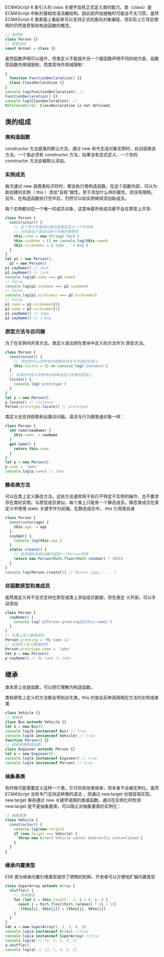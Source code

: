 ECMAScript 6 新引入的 class 关键字具有正式定义类的能力。类（class）是 ECMAScript 中新的基础性语法糖结构，因此刚开始接触时可能会不太习惯。虽然 ECMAScript 6 类表面上看起来可以支持正式的面向对象编程，但实际上它背后使用的仍然是原型和构造函数的概念。

```js
// 类声明
class Person {}
// 类表达式
const Animal = class {}
```

虽然函数声明可以提升，但类定义不能提升另一个跟函数声明不同的地方是，函数受函数作用域限制，而类受块作用域限制：

```js
{
  function FunctionDeclaration() {}
  class ClassDeclaration {}
}
console.log(FunctionDeclaration); //
FunctionDeclaration() {}
console.log(ClassDeclaration); //
ReferenceError: ClassDeclaration is not defined1
```

## 类的组成

### 类构造函数

constructor 方法是类的默认方法，通过 new 命令生成对象实例时，自动调用该方法。一个类必须有 constructor 方法，如果没有显式定义，一个空的 constructor 方法会被默认添加。

### 实例成员

每次通过 new 调用类标识符时，都会执行类构造函数。在这个函数内部，可以为新创建的实例（ this ）添加“自有”属性。至于添加什么样的属性，则没有限制。另外，在构造函数执行完毕后，仍然可以给实例继续添加新成员。

每个实例都对应一个唯一的成员对象，这意味着所有成员都不会在原型上共享:

```js
class Person {
  constructor() {
    // 这个例子先使用对象包装类型定义一个字符串
    // 为的是在下面测试两个对象的相等性
    this.name = new String('Jack')
    this.sayName = () => console.log(this.name)
    this.nicknames = ['Jake', 'J-Dog']
  }
}
let p1 = new Person(),
  p2 = new Person()
p1.sayName() // Jack
p2.sayName() // Jack
console.log(p1.name === p2.name)
// false
console.log(p1.sayName === p2.sayName)
// false
console.log(p1.nicknames === p2.nicknames)
// false
p1.name = p1.nicknames[0]
p2.name = p2.nicknames[1]
p1.sayName() // Jake
p2.sayName() // J-Dog
```

### 原型方法与访问器

为了在实例间共享方法，类定义语法把在类块中定义的方法作为
原型方法。

```js
class Person {
  constructor() {
    // 添加到this的所有内容都会存在于不同的实例上
    this.locate = () => console.log('instance')
  }
  // 在类块中定义的所有内容都会定义在类的原型上
  locate() {
    console.log('prototype')
  }
}
let p = new Person()
p.locate() // instance
Person.prototype.locate() // prototype
```

类定义也支持获取和设置访问器。语法与行为跟普通对象一样：

```js
class Person {
  set name(newName) {
    this.name_ = newName
  }
  get name() {
    return this.name_
  }
}
let p = new Person()
p.name = 'Jake'
console.log(p.name) // Jake
```

### 静态类方法

可以在类上定义静态方法。这些方法通常用于执行不特定于实例的操作，也不要求存在类的实例。与原型成员类似，每个类上只能有一个静态成员。静态类成员在类定义中使用 static 关键字作为前缀。在静态成员中， this 引用类自身

```js
class Person {
  constructor(age) {
    this.age_ = age
  }
  sayAge() {
    console.log(this.age_)
  }
  static create() {
    // 使用随机年龄创建并返回一个Person实例
    return new Person(Math.floor(Math.random() * 100))
  }
}
console.log(Person.create()) // Person {age_: ... }
```

### 非函数原型和类成员

虽然类定义并不显式支持在原型或类上添加成员数据，但在类定
义外部，可以手动添加

```js
class Person {
  sayName() {
    console.log('${Person.greeting}${this.name}')
  }
}
// 在类上定义数据成员
Person.greeting = 'My name is'
// 在原型上定义数据成员
Person.prototype.name = 'Jake'
let p = new Person()
p.sayName() // My name is Jake
```

## 继承

类本质上也是函数，可以把它理解为构造函数。

类和原型上定义的方法都会带到派生类。this 的值会反映调用相应方法的实例或者类

```js
class Vehicle {}
// 继承类
class Bus extends Vehicle {}
let b = new Bus()
console.log(b instanceof Bus) // true
console.log(b instanceof Vehicle) // true
function Person() {}
// 继承普通构造函数
class Engineer extends Person {}
let e = new Engineer()
console.log(e instanceof Engineer) // true
console.log(e instanceof Person) // true
```

### 抽象基类

有时候可能需要定义这样一个类，它可供其他类继承，但本身不会被实例化。虽然 ECMAScript 没有专门支持这种类的语法 ，但通过 new.target 也很容易实现。new.target 保存通过 new 关键字调用的类或函数。通过在实例化时检测 new.target 是不是抽象基类，可以阻止对抽象基类的实例化：

```js
// 抽象基类
class Vehicle {
  constructor() {
    console.log(new.target)
    if (new.target === Vehicle) {
      throw new Error('Vehicle cannot bedirectly instantiated')
    }
  }
}
```

### 继承内置类型

ES6 类为继承内置引用类型提供了顺畅的机制，开发者可以方便地扩展内置类型

```js
class SuperArray extends Array {
  shuffle() {
    // 洗牌算法
    for (let i = this.length - 1; i > 0; i--) {
      const j = Math.floor(Math.random() * (i + 1))
      ;[this[i], this[j]] = [this[j], this[i]]
    }
  }
}
let a = new SuperArray(1, 2, 3, 4, 5)
console.log(a instanceof Array) //true
console.log(a instanceof SuperArray) //true
console.log(a) // [1, 2, 3, 4, 5]
a.shuffle()
console.log(a) // [3, 1, 4, 5, 2]
```
